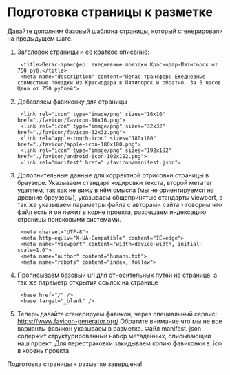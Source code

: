 # Подготовка страницы к разметке

Давайте дополним базовый шаблона страницы, который сгенерировали на предыдущем шаге.

1. Заголовок страницы и её краткое описание:

        <title>Пегас-трансфер: ежедневные поездки Краснодар-Пятигорск от 750 руб.</title>
        <meta name="description" content="Пегас-трансфер: Ежедневные совместные поездки из Краснодара в Пятигорск и обратно. За 5 часов. Цена от 750 рублей">

2. Добавляем фавиконку для страницы

        <link rel="icon" type="image/png" sizes="16x16" href="./favicon/favicon-16x16.png">
        <link rel="icon" type="image/png" sizes="32x32" href="./favicon/favicon-32x32.png">
        <link rel="apple-touch-icon" sizes="180x180" href="./favicon/apple-icon-180x180.png">
        <link rel="icon" type="image/png" sizes="192x192" href="./favicon/android-icon-192x192.png">
        <link rel="manifest" href="./favicon/manifest.json">

3. Дополнительные данные для корректной отрисовки страницы в браузере. Указываем стандарт кодировки текста, второй метатег удаляем, так как не вижу в нём смысла (мы не ориентируемся на древние браузеры), указываем общепринятые стандарты viewport, а так же указываем параметры файла с авторами сайта - говорим что файл есть и он лежит в корне проекта, разрешаем индексацию страницы поисковыми системами.

        <meta charset="UTF-8">
        <meta http-equiv="X-UA-Compatible" content="IE=edge">
        <meta name="viewport" content="width=device-width, initial-scale=1.0">
        <meta name="author" content="humans.txt">
        <meta name="robots" content="index, follow">

4. Прописываем базовый url для относительных путей на странице, а так же параметр открытия ссылок на странице

        <base href="/" />
        <base target="_blank" />

5. Теперь давайте сгенерируем фавикон, через специальный сервис: https://www.favicon-generator.org/
Обратите внимание что мы не все варианты фавикон указываем в разметке.
Файл manifest. json содержит структурированный набор метаданных, описывающий наш проект.
Для перестраховки закидываем копию фавиконки в .ico в корень проекта.

Подготовка страницы к разметке завершена!
